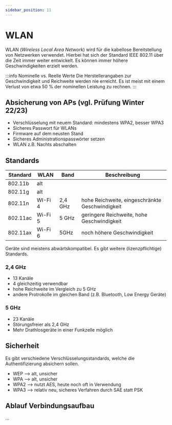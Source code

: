 ```yaml
---
sidebar_position: 11
---
```


# WLAN

WLAN (_Wireless Local Area Network_) wird für die kabellose Bereitstellung von Netzwerken verwendet. Hierbei hat sich der Standard IEEE 802.11 über die Zeit immer weiter entwickelt. Es können immer höhere Geschwindigkeiten erzielt werden.

:::info Nominelle vs. Reelle Werte
Die Herstellerangaben zur Geschwindigkeit und Reichweite werden nie erreicht. Es ist meist mit einem Verlust von etwa 50 % der nominellen Leistung zu rechnen.
:::

## Absicherung von APs (vgl. Prüfung Winter 22/23)

- Verschlüsselung mit neuem Standard: mindestens WPA2, besser WPA3
- Sicheres Passwort für WLANs
- Firmware auf dem neusten Stand
- Sicheres Administrationspasswörter setzen
- WLAN z.B. Nachts abschalten

## Standards

| Standard | WLAN    | Band    | Beschreibung                                    |
| -------- | ------- | ------- | ----------------------------------------------- |
| 802.11b  | alt     |         |                                                 |
| 802.11g  | alt     |         |                                                 |
| 802.11n  | WI-Fi 4 | 2,4 GHz | hohe Reichweite, eingeschränkte Geschwindigkeit |
| 802.11ac | Wi-Fi 5 | 5 GHz   | geringere Reichweite, hohe Geschwindigkeit      |
| 802.11ax | Wi-Fi 6 | 5GHz    | noch höhere Geschwindigkeit                     |

Geräte sind meistens abwärtskompatibel. Es gibt weitere (lizenzpflichtige) Standards.

### 2,4 GHz

- 13 Kanäle
- 4 gleichzeitig verwendbar
- hohe Reichweite im Vergleich zu 5 GHz
- andere Protrokolle im gleichen Band (z.B. Bluetooth, Low Energy Geräte)

### 5 GHz

- 23 Kanäle
- Störungsfreier als 2,4 GHz
- Mehr Drathlosgeräte in einer Funkzelle möglich

## Sicherheit

Es gibt verschiedene Verschlüsselungsstandards, welche die Authentifizierung absichern sollen.

- WEP --> alt, unsicher
- WPA --> alt, unsicher
- WPA2 --> nutzt AES, heute noch oft in Verwendung
- WPA3 --> relativ neu, sicheres Verfahren durch SAE statt PSK

## Ablauf Verbindungsaufbau

...
